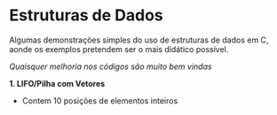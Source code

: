 # Estruturas de Dados
Algumas demonstrações simples do uso de estruturas de dados em C, aonde os exemplos pretendem ser o mais didático possível.


*Quaisquer melhoria nos códigos são muito bem vindas*


**1. LIFO/Pilha com Vetores**
* Contem 10 posições de elementos inteiros
